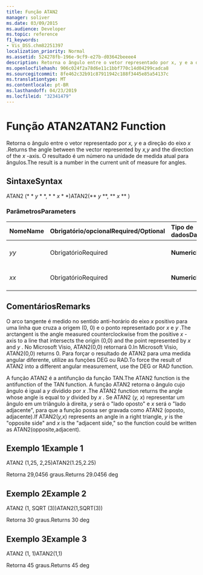 ```yaml
---
title: Função ATAN2
manager: soliver
ms.date: 03/09/2015
ms.audience: Developer
ms.topic: reference
f1_keywords:
- Vis_DSS.chm82251397
localization_priority: Normal
ms.assetid: 524278fb-196e-9cf9-e27b-d03642beeee4
description: Retorna o ângulo entre o vetor representado por x, y e a direção do eixo x. O resultado é um número na unidade de medida atual para ângulos.
ms.openlocfilehash: 906c024f2a78d6e11c1bbf770c14d04299cadca8
ms.sourcegitcommit: 8fe462c32b91c87911942c188f3445e85a54137c
ms.translationtype: MT
ms.contentlocale: pt-BR
ms.lasthandoff: 04/23/2019
ms.locfileid: "32341479"
---
```

# <a name="atan2-function"></a><span data-ttu-id="88afc-104">Função ATAN2</span><span class="sxs-lookup"><span data-stu-id="88afc-104">ATAN2 Function</span></span>

<span data-ttu-id="88afc-105">Retorna o ângulo entre o vetor representado por *x, y* e a direção do eixo *x* .</span><span class="sxs-lookup"><span data-stu-id="88afc-105">Returns the angle between the vector represented by  *x,y*  and the direction of the  *x*  -axis.</span></span> <span data-ttu-id="88afc-106">O resultado é um número na unidade de medida atual para ângulos.</span><span class="sxs-lookup"><span data-stu-id="88afc-106">The result is a number in the current unit of measure for angles.</span></span> 
  
## <a name="syntax"></a><span data-ttu-id="88afc-107">Sintaxe</span><span class="sxs-lookup"><span data-stu-id="88afc-107">Syntax</span></span>

<span data-ttu-id="88afc-108">ATAN2 (\* \* *y* \* \*, \* \* *x* \* \*)</span><span class="sxs-lookup"><span data-stu-id="88afc-108">ATAN2(\*\* *y* \*\*, \*\* *x* \*\* )</span></span> 
  
### <a name="parameters"></a><span data-ttu-id="88afc-109">Parâmetros</span><span class="sxs-lookup"><span data-stu-id="88afc-109">Parameters</span></span>

|<span data-ttu-id="88afc-110">**Nome**</span><span class="sxs-lookup"><span data-stu-id="88afc-110">**Name**</span></span>|<span data-ttu-id="88afc-111">**Obrigatório/opcional**</span><span class="sxs-lookup"><span data-stu-id="88afc-111">**Required/Optional**</span></span>|<span data-ttu-id="88afc-112">**Tipo de dados**</span><span class="sxs-lookup"><span data-stu-id="88afc-112">**Data Type**</span></span>|<span data-ttu-id="88afc-113">**Descrição**</span><span class="sxs-lookup"><span data-stu-id="88afc-113">**Description**</span></span>|
|:-----|:-----|:-----|:-----|
| <span data-ttu-id="88afc-114">_y_</span><span class="sxs-lookup"><span data-stu-id="88afc-114">_y_</span></span> <br/> |<span data-ttu-id="88afc-115">Obrigatório</span><span class="sxs-lookup"><span data-stu-id="88afc-115">Required</span></span>  <br/> |<span data-ttu-id="88afc-116">**Numeric**</span><span class="sxs-lookup"><span data-stu-id="88afc-116">**Numeric**</span></span> <br/> |<span data-ttu-id="88afc-117">O valor _y_do ponto.</span><span class="sxs-lookup"><span data-stu-id="88afc-117">The  _y_-value of the point.</span></span>  <br/> |
| <span data-ttu-id="88afc-118">_x_</span><span class="sxs-lookup"><span data-stu-id="88afc-118">_x_</span></span> <br/> |<span data-ttu-id="88afc-119">Obrigatório</span><span class="sxs-lookup"><span data-stu-id="88afc-119">Required</span></span>  <br/> |<span data-ttu-id="88afc-120">**Numeric**</span><span class="sxs-lookup"><span data-stu-id="88afc-120">**Numeric**</span></span> <br/> |<span data-ttu-id="88afc-121">O valor _x_do ponto.</span><span class="sxs-lookup"><span data-stu-id="88afc-121">The  _x_-value of the point.</span></span>  <br/> |
   
## <a name="remarks"></a><span data-ttu-id="88afc-122">Comentários</span><span class="sxs-lookup"><span data-stu-id="88afc-122">Remarks</span></span>

<span data-ttu-id="88afc-123">O arco tangente é medido no sentido anti-horário do eixo *x* positivo para uma linha que cruza a origem (0, 0) e o ponto representado por *x* e *y* .</span><span class="sxs-lookup"><span data-stu-id="88afc-123">The arctangent is the angle measured counterclockwise from the positive  *x*  -axis to a line that intersects the origin (0,0) and the point represented by  *x*  and  *y*  .</span></span> <span data-ttu-id="88afc-124">No Microsoft Visio, ATAN2(0,0) retornará 0.</span><span class="sxs-lookup"><span data-stu-id="88afc-124">In Microsoft Visio, ATAN2(0,0) returns 0.</span></span> <span data-ttu-id="88afc-125">Para forçar o resultado de ATAN2 para uma medida angular diferente, utilize as funções DEG ou RAD.</span><span class="sxs-lookup"><span data-stu-id="88afc-125">To force the result of ATAN2 into a different angular measurement, use the DEG or RAD function.</span></span> 
  
<span data-ttu-id="88afc-126">A função ATAN2 é a antifunção da função TAN.</span><span class="sxs-lookup"><span data-stu-id="88afc-126">The ATAN2 function is the antifunction of the TAN function.</span></span> <span data-ttu-id="88afc-127">A função ATAN2 retorna o ângulo cujo ângulo é igual a *y* dividido por *x* .</span><span class="sxs-lookup"><span data-stu-id="88afc-127">The ATAN2 function returns the angle whose angle is equal to  *y*  divided by  *x*  .</span></span> <span data-ttu-id="88afc-128">Se ATAN2 (*y, x*) representar um ângulo em um triângulo à direita, *y* será o "lado oposto" e *x* será o "lado adjacente", para que a função possa ser gravada como ATAN2 (oposto, adjacente).</span><span class="sxs-lookup"><span data-stu-id="88afc-128">If ATAN2(*y,x*) represents an angle in a right triangle,  *y*  is the "opposite side" and  *x*  is the "adjacent side," so the function could be written as ATAN2(opposite,adjacent).</span></span> 
  
## <a name="example-1"></a><span data-ttu-id="88afc-129">Exemplo 1</span><span class="sxs-lookup"><span data-stu-id="88afc-129">Example 1</span></span>

<span data-ttu-id="88afc-130">ATAN2 (1,25, 2,25)</span><span class="sxs-lookup"><span data-stu-id="88afc-130">ATAN2(1.25,2.25)</span></span>
  
<span data-ttu-id="88afc-131">Retorna 29,0456 graus.</span><span class="sxs-lookup"><span data-stu-id="88afc-131">Returns 29.0456 deg</span></span>
  
## <a name="example-2"></a><span data-ttu-id="88afc-132">Exemplo 2</span><span class="sxs-lookup"><span data-stu-id="88afc-132">Example 2</span></span>

<span data-ttu-id="88afc-133">ATAN2 (1, SQRT (3))</span><span class="sxs-lookup"><span data-stu-id="88afc-133">ATAN2(1,SQRT(3))</span></span>
  
<span data-ttu-id="88afc-134">Retorna 30 graus.</span><span class="sxs-lookup"><span data-stu-id="88afc-134">Returns 30 deg</span></span>
  
## <a name="example-3"></a><span data-ttu-id="88afc-135">Exemplo 3</span><span class="sxs-lookup"><span data-stu-id="88afc-135">Example 3</span></span>

<span data-ttu-id="88afc-136">ATAN2 (1, 1)</span><span class="sxs-lookup"><span data-stu-id="88afc-136">ATAN2(1,1)</span></span>
  
<span data-ttu-id="88afc-137">Retorna 45 graus.</span><span class="sxs-lookup"><span data-stu-id="88afc-137">Returns 45 deg</span></span>
  

